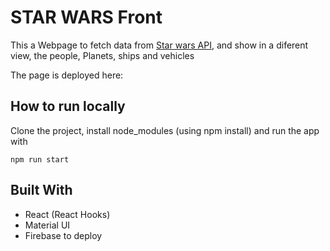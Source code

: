 # STAR WARS Front

This a Webpage to fetch data from [Star wars API](https://swapi.dev/documentation#starships), and show in a diferent view, the people, Planets, ships and vehicles

The page is deployed here:

## How to run locally

Clone the project, install node_modules (using npm install) and run the app with

`npm run start`

## Built With

- React (React Hooks)
- Material UI
- Firebase to deploy
